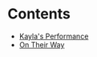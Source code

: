 # Contents

* [Kayla's Performance](_posts/2016-08-11-ng23055-nationalshowcase2016-master.docx.md)
* [On Their Way](_posts/2016-08-11-On-their-Way.md)
